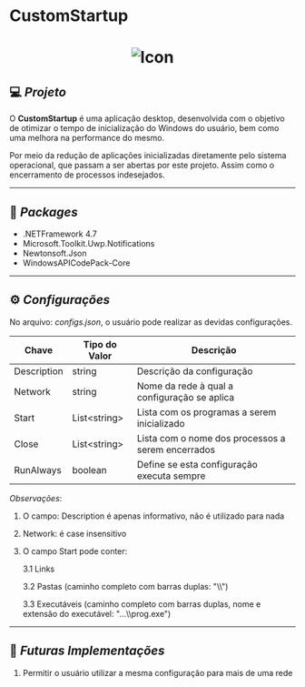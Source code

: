 # **CustomStartup**

<h1 align="center">
    <img alt="Icon" title="DrinkWater" src="CustomStartup\Assets\Images\icon.ico" />
</h1>

## 💻 **_Projeto_**

O **CustomStartup** é uma aplicação desktop, desenvolvida com o objetivo de otimizar o tempo de inicialização do Windows do usuário, bem como uma melhora na performance do mesmo.

Por meio da redução de aplicações inicializadas diretamente pelo sistema operacional, que passam a ser abertas por este projeto. Assim como o encerramento de processos indesejados.

---

## 🔧 **_Packages_**

- .NETFramework 4.7
- Microsoft.Toolkit.Uwp.Notifications
- Newtonsoft.Json
- WindowsAPICodePack-Core

---

## ⚙ **_Configurações_**

No arquivo: _configs.json_, o usuário pode realizar as devidas configurações.

| Chave       | Tipo do Valor | Descrição                                         |
| ----------- | ------------- | ------------------------------------------------- |
| Description | string        | Descrição da configuração                         |
| Network     | string        | Nome da rede à qual a configuração se aplica      |
| Start       | List\<string> | Lista com os programas a serem inicializado       |
| Close       | List\<string> | Lista com o nome dos processos a serem encerrados |
| RunAlways   | boolean       | Define se esta configuração executa sempre        |

_Observações_:

1. O campo: Description é apenas informativo, não é utilizado para nada
2. Network: é case insensitivo
3. O campo Start pode conter:

   3.1 Links

   3.2 Pastas (caminho completo com barras duplas: "\\\\")

   3.3 Executáveis (caminho completo com barras duplas, nome e extensão do executável: "...\\\\prog.exe")

---

## 🚀 **_Futuras Implementações_**

1. Permitir o usuário utilizar a mesma configuração para mais de uma rede
